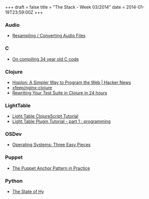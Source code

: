 +++
draft = false
title = "The Stack - Week 03/2014"
date = 2014-01-19T23:59:00Z
+++



### Audio

 - [Resampling / Converting Audio Files][Resamplingconvertingaudiofilessmyck]

[Resamplingconvertingaudiofilessmyck]: http://smyck.net/2014/01/18/resampling-converting-audio-files/


### C

 - [On compiling 34 year old C code][Oncompiling34yearoldccodecodemonk]

[Oncompiling34yearoldccodecodemonk]: http://drj11.wordpress.com/2013/09/01/on-compiling-34-year-old-c-code/


### Clojure

 - [Hoplon: A Simpler Way to Program the Web | Hacker News][Hoplonasimplerwaytoprogramthewebhackernews]
 - [xfeep/nginx-clojure][Xfeepnginxclojure]
 - [Rewriting Your Test Suite in Clojure in 24 hours][Rewritingyourtestsuiteinclojurein24hoursthecircleblog]

[Hoplonasimplerwaytoprogramthewebhackernews]: https://news.ycombinator.com/item?id=7083109
[Xfeepnginxclojure]: https://github.com/xfeep/nginx-clojure
[Rewritingyourtestsuiteinclojurein24hoursthecircleblog]: http://blog.circleci.com/rewriting-your-test-suite-in-clojure-in-24-hours/


### LightTable

 - [Light Table ClojureScript Tutorial][Lighttableclojurescripttutorial]
 - [Light Table Plugin Tutorial - part 1 : programming][Lighttableplugintutorialpart1programming]

[Lighttableclojurescripttutorial]: https://github.com/swannodette/lt-cljs-tutorial
[Lighttableplugintutorialpart1programming]: http://www.reddit.com/r/programming/comments/1v5n82/light_table_plugin_tutorial_part_1/


### OSDev

 - [Operating Systems: Three Easy Pieces][Operatingsystemsthreeeasypieces]

[Operatingsystemsthreeeasypieces]: http://pages.cs.wisc.edu/~remzi/OSTEP/


### Puppet

 - [The Puppet Anchor Pattern in Practice][Thepuppetanchorpatterninpracticemayflowerblog]

[Thepuppetanchorpatterninpracticemayflowerblog]: http://blog.mayflower.de/4573-The-Puppet-Anchor-Pattern-in-Practice.html


### Python

 - [The State of Hy][Thestateofhydevelopmentstuff]

[Thestateofhydevelopmentstuff]: http://fox.devport.no/?p=82
